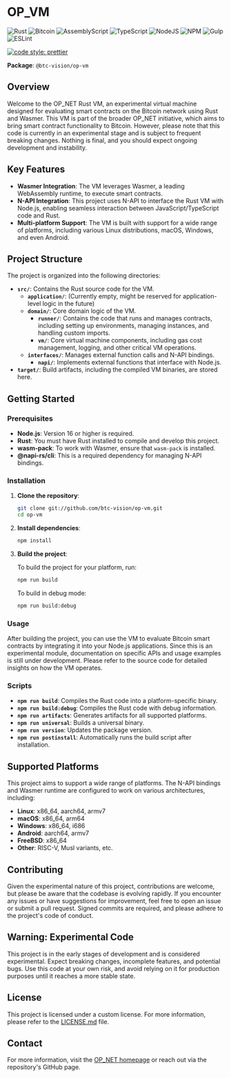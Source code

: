 # OP_VM

![Rust](https://img.shields.io/badge/rust-%23000000.svg?style=for-the-badge&logo=rust&logoColor=white)
![Bitcoin](https://img.shields.io/badge/Bitcoin-000?style=for-the-badge&logo=bitcoin&logoColor=white)
![AssemblyScript](https://img.shields.io/badge/assembly%20script-%23000000.svg?style=for-the-badge&logo=assemblyscript&logoColor=white)
![TypeScript](https://img.shields.io/badge/TypeScript-007ACC?style=for-the-badge&logo=typescript&logoColor=white)
![NodeJS](https://img.shields.io/badge/Node%20js-339933?style=for-the-badge&logo=nodedotjs&logoColor=white)
![NPM](https://img.shields.io/badge/npm-CB3837?style=for-the-badge&logo=npm&logoColor=white)
![Gulp](https://img.shields.io/badge/GULP-%23CF4647.svg?style=for-the-badge&logo=gulp&logoColor=white)
![ESLint](https://img.shields.io/badge/ESLint-4B3263?style=for-the-badge&logo=eslint&logoColor=white)

[![code style: prettier](https://img.shields.io/badge/code_style-prettier-ff69b4.svg?style=flat-square)](https://github.com/prettier/prettier)

**Package**: `@btc-vision/op-vm`

## Overview

Welcome to the OP_NET Rust VM, an experimental virtual machine designed for evaluating smart contracts on the Bitcoin
network using Rust and Wasmer. This VM is part of the broader OP_NET initiative, which aims to bring smart contract
functionality to Bitcoin. However, please note that this code is currently in an experimental stage and is subject to
frequent breaking changes. Nothing is final, and you should expect ongoing development and instability.

## Key Features

- **Wasmer Integration**: The VM leverages Wasmer, a leading WebAssembly runtime, to execute smart contracts.
- **N-API Integration**: This project uses N-API to interface the Rust VM with Node.js, enabling seamless interaction
  between JavaScript/TypeScript code and Rust.
- **Multi-platform Support**: The VM is built with support for a wide range of platforms, including various Linux
  distributions, macOS, Windows, and even Android.

## Project Structure

The project is organized into the following directories:

- **`src/`**: Contains the Rust source code for the VM.
    - **`application/`**: (Currently empty, might be reserved for application-level logic in the future)
    - **`domain/`**: Core domain logic of the VM.
        - **`runner/`**: Contains the code that runs and manages contracts, including setting up environments, managing
          instances, and handling custom imports.
        - **`vm/`**: Core virtual machine components, including gas cost management, logging, and other critical VM
          operations.
    - **`interfaces/`**: Manages external function calls and N-API bindings.
        - **`napi/`**: Implements external functions that interface with Node.js.
- **`target/`**: Build artifacts, including the compiled VM binaries, are stored here.

## Getting Started

### Prerequisites

- **Node.js**: Version 16 or higher is required.
- **Rust**: You must have Rust installed to compile and develop this project.
- **wasm-pack**: To work with Wasmer, ensure that `wasm-pack` is installed.
- **@napi-rs/cli**: This is a required dependency for managing N-API bindings.

### Installation

1. **Clone the repository**:

   ```bash
   git clone git://github.com/btc-vision/op-vm.git
   cd op-vm
   ```

2. **Install dependencies**:

   ```bash
   npm install
   ```

3. **Build the project**:

   To build the project for your platform, run:

   ```bash
   npm run build
   ```

   To build in debug mode:

   ```bash
   npm run build:debug
   ```

### Usage

After building the project, you can use the VM to evaluate Bitcoin smart contracts by integrating it into your Node.js
applications. Since this is an experimental module, documentation on specific APIs and usage examples is still under
development. Please refer to the source code for detailed insights on how the VM operates.

### Scripts

- **`npm run build`**: Compiles the Rust code into a platform-specific binary.
- **`npm run build:debug`**: Compiles the Rust code with debug information.
- **`npm run artifacts`**: Generates artifacts for all supported platforms.
- **`npm run universal`**: Builds a universal binary.
- **`npm run version`**: Updates the package version.
- **`npm run postinstall`**: Automatically runs the build script after installation.

## Supported Platforms

This project aims to support a wide range of platforms. The N-API bindings and Wasmer runtime are configured to work on
various architectures, including:

- **Linux**: x86_64, aarch64, armv7
- **macOS**: x86_64, arm64
- **Windows**: x86_64, i686
- **Android**: aarch64, armv7
- **FreeBSD**: x86_64
- **Other**: RISC-V, Musl variants, etc.

## Contributing

Given the experimental nature of this project, contributions are welcome, but please be aware that the codebase is
evolving rapidly. If you encounter any issues or have suggestions for improvement, feel free to open an issue or submit
a pull request. Signed commits are required, and please adhere to the project's code of conduct.

## Warning: Experimental Code

This project is in the early stages of development and is considered experimental. Expect breaking changes, incomplete
features, and potential bugs. Use this code at your own risk, and avoid relying on it for production purposes until it
reaches a more stable state.

## License

This project is licensed under a custom license. For more information, please refer to the [LICENSE.md](LICENSE.md)
file.

## Contact

For more information, visit the [OP_NET homepage](https://opnet.org/) or reach out via the repository's GitHub page.
